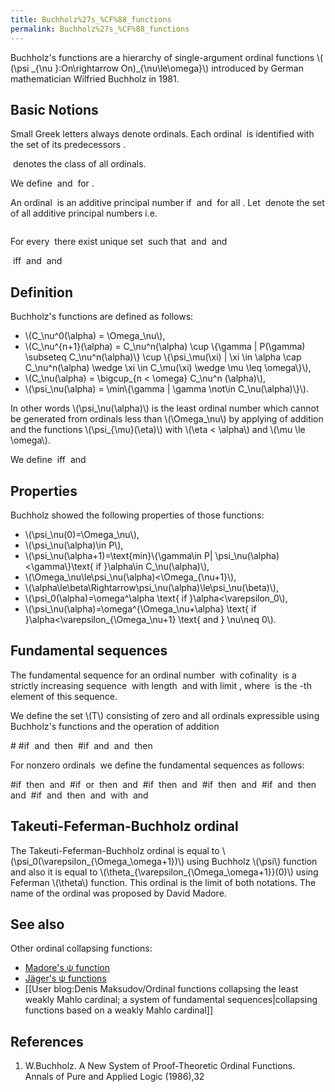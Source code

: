 ```yaml
---
title: Buchholz%27s_%CF%88_functions
permalink: Buchholz%27s_%CF%88_functions
---
```


Buchholz's functions are a hierarchy of single-argument ordinal functions \\( (\\psi \_{\\nu }:On\\rightarrow On)\_{\\nu\\le\\omega}\\)  introduced by German mathematician Wilfried Buchholz in 1981.

## Basic Notions

Small Greek letters always denote ordinals. Each ordinal <math>\\alpha</math> is identified with the set of its predecessors <math>\\alpha=\\{\\beta|\\beta<\\alpha\\}</math>.

<math>On</math> denotes the class of all ordinals.

We define <math>\\Omega\_0=1</math> and <math>\\Omega\_{\\nu}=\\aleph\_{\\nu}</math> for <math>\\nu>0</math>.

An ordinal <math>\\alpha</math> is an additive principal number if <math>\\alpha>0</math> and <math>\\xi+\\eta<\\alpha</math> for all <math>\\xi,\\eta<\\alpha</math>. Let <math>P</math> denote the set of all additive principal numbers i.e.

<math>P=\\{\\alpha\\in On|0<\\alpha\\wedge\\forall\\xi,\\eta<\\alpha(\\xi+\\eta\\in\\alpha)\\}=\\{\\omega^\\beta|\\beta\\in On\\}</math>

For every <math>\\alpha\\notin P</math> there exist unique set <math>P(\\alpha)=\\{\\alpha\_1, \\alpha\_2, ... ,\\alpha\_n\\}</math> such that <math>\\alpha=\\alpha\_1+\\alpha\_2+ \\cdots+\\alpha\_n</math> and <math>\\alpha>\\alpha\_1\\geq\\alpha\_2\\geq \\cdots\\geq\\alpha\_n</math> and <math>\\alpha\_1, \\alpha\_2, ... ,\\alpha\_n\\in P</math>

<math>\\alpha=\_{NF}\\alpha\_1+\\alpha\_2+\\cdots+\\alpha\_n</math> iff <math>\\alpha=\\alpha\_1+\\alpha\_2+\\cdots+\\alpha\_n</math> and <math>\\alpha>\\alpha\_1\\geq\\alpha\_2\\geq\\cdots\\geq\\alpha\_n</math> and <math>\\alpha\_1,\\alpha\_2,...,\\alpha\_n\\in P</math>

## Definition
Buchholz's functions are defined as follows:

-    \\(C\_\\nu^0(\\alpha) = \\Omega\_\\nu\\),
-    \\(C\_\\nu^{n+1}(\\alpha) = C\_\\nu^n(\\alpha) \\cup \\{\\gamma | P(\\gamma) \\subseteq C\_\\nu^n(\\alpha)\\} \\cup \\{\\psi\_\\mu(\\xi) | \\xi \\in \\alpha \\cap C\_\\nu^n(\\alpha) \\wedge \\xi \\in C\_\\mu(\\xi) \\wedge \\mu \\leq \\omega\\}\\),
-    \\(C\_\\nu(\\alpha) = \\bigcup\_{n < \\omega} C\_\\nu^n (\\alpha)\\),
-    \\(\\psi\_\\nu(\\alpha) = \\min\\{\\gamma | \\gamma \\not\\in C\_\\nu(\\alpha)\\}\\).

In other words \\(\\psi\_\\nu(\\alpha)\\) is the least ordinal number which cannot be generated from ordinals less than \\(\\Omega\_\\nu\\) by  applying of addition and the functions \\(\\psi\_{\\mu}(\\eta)\\) with \\(\\eta < \\alpha\\) and \\(\\mu \\le \\omega\\).

We define <math>\\alpha=\_{NF}\\psi\_\\nu(\\beta)</math> iff <math>\\alpha=\\psi\_\\nu(\\beta)</math> and <math>\\beta\\in C\_\\nu(\\beta)</math>

## Properties

Buchholz showed the following properties of those functions:

-   \\(\\psi\_\\nu(0)=\\Omega\_\\nu\\),
-   \\(\\psi\_\\nu(\\alpha)\\in P\\),
-   \\(\\psi\_\\nu(\\alpha+1)=\\text{min}\\{\\gamma\\in P| \\psi\_\\nu(\\alpha)<\\gamma\\}\\text{ if }\\alpha\\in C\_\\nu(\\alpha)\\),
-   \\(\\Omega\_\\nu\\le\\psi\_\\nu(\\alpha)<\\Omega\_{\\nu+1}\\),
-   \\(\\alpha\\le\\beta\\Rightarrow\\psi\_\\nu(\\alpha)\\le\\psi\_\\nu(\\beta)\\),
-   \\(\\psi\_0(\\alpha)=\\omega^\\alpha \\text{ if }\\alpha<\\varepsilon\_0\\),
-   \\(\\psi\_\\nu(\\alpha)=\\omega^{\\Omega\_\\nu+\\alpha} \\text{ if }\\alpha<\\varepsilon\_{\\Omega\_\\nu+1} \\text{ and } \\nu\\neq 0\\).

## Fundamental sequences

The fundamental sequence for an ordinal number <math>\\alpha</math> with cofinality <math>\\text{cof}(\\alpha)=\\beta</math> is a strictly increasing sequence <math>(\\alpha[\\eta])\_{\\eta<\\beta}</math> with length <math>\\beta</math> and with limit <math>\\alpha</math>, where <math>\\alpha[\\eta]</math> is the <math>\\eta</math>-th element of this sequence.

We define the set \\(T\\) consisting of zero and all ordinals expressible using Buchholz's functions and the operation of addition

#<math>0 \\in T</math>
#if <math>\\alpha=\_{NF}\\alpha\_1+\\alpha\_2+\\cdots+\\alpha\_n</math> and <math>\\alpha\_1,\\alpha\_2,...,\\alpha\_n\\in T</math> then <math>\\alpha \\in T</math>
#if <math>\\alpha=\_{NF}\\psi\_\\nu(\\beta)</math> and <math>\\nu,\\beta\\in T</math> and <math>\\nu\\le\\omega</math> then <math>\\alpha \\in T</math>

For nonzero ordinals <math>\\alpha\\in T</math> we  define the fundamental sequences as follows:

#if <math>\\alpha=\\alpha\_1+\\alpha\_2+\\cdots+\\alpha\_n</math> then <math>\\text{cof} (\\alpha)= \\text{cof} (\\alpha\_n)</math> and <math>\\alpha[\\eta]=\\alpha\_1+\\alpha\_2+\\cdots+(\\alpha\_n[\\eta])</math>
#if <math>\\alpha=\\psi\_0(0)</math> or <math>\\alpha=\\psi\_{\\nu+1}(0)</math> then <math>\\operatorname{cof}(\\alpha)=\\alpha</math> and <math>\\alpha[\\eta]=\\eta</math>
#if <math>\\alpha=\\psi\_\\omega(0)</math> then <math>\\operatorname{cof}(\\alpha)=\\omega</math> and <math>\\alpha[\\eta]=\\psi\_\\eta(0)</math>
#if <math>\\alpha=\\psi\_{\\nu}(\\beta+1)</math> then <math>\\operatorname{cof}(\\alpha)=\\omega</math> and <math>\\alpha[\\eta]=\\psi\_{\\nu}(\\beta)\\cdot \\eta</math>
#if <math>\\alpha=\\psi\_{\\nu}(\\beta)</math> and <math>\\operatorname{cof}(\\beta)\\in\\{\\omega\\}\\cup\\{\\Omega\_{\\mu+1}\\mid\\mu<\\nu\\}</math> then <math>\\operatorname{cof}(\\alpha)=\\operatorname{cof}(\\beta)</math> and <math>\\alpha[\\eta]=\\psi\_{\\nu}(\\beta[\\eta])</math>
#if <math>\\alpha=\\psi\_{\\nu}(\\beta)</math> and <math>\\operatorname{cof}(\\beta)\\in\\{\\Omega\_{\\mu+1}\\mid\\mu\\geq\\nu\\}</math> then <math>\\operatorname{cof}(\\alpha)=\\omega</math> and <math>\\alpha[\\eta]=\\psi\_\\nu(\\beta[\\gamma[\\eta]])</math> with <math>\\gamma[0]=\\Omega\_\\mu</math> and <math>\\gamma[\\eta+1]=\\psi\_\\mu(\\beta[\\gamma[\\eta]])</math>

## Takeuti-Feferman-Buchholz ordinal

The Takeuti-Feferman-Buchholz ordinal is equal to \\(\\psi\_0(\\varepsilon\_{\\Omega\_\\omega+1})\\) using Buchholz \\(\\psi\\) function and also it is equal to \\(\\theta\_{\\varepsilon\_{\\Omega\_\\omega+1}}(0)\\)  using Feferman \\(\\theta\\) function. This ordinal  is the limit of both notations. The name of the ordinal was proposed by David Madore.

## See also

Other ordinal collapsing functions:

-   [Madore's ψ function](Madore's_ψ_function "Madore's ψ function")
-   [Jäger's ψ functions](Jäger's_collapsing_functions_and_ρ-inaccessible_ordinals "Jäger's collapsing functions and ρ-inaccessible ordinals")
-   [[User blog:Denis Maksudov/Ordinal functions collapsing the least weakly Mahlo cardinal; a system of fundamental sequences‏‎|collapsing functions based on a weakly Mahlo cardinal]]

## References

1. W.Buchholz. A New System of Proof-Theoretic Ordinal Functions. Annals of Pure and Applied Logic (1986),32